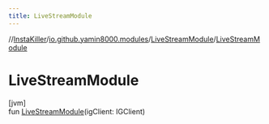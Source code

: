 ```yaml
---
title: LiveStreamModule
---
```

//[InstaKiller](../../../index.html)/[io.github.yamin8000.modules](../index.html)/[LiveStreamModule](index.html)/[LiveStreamModule](-live-stream-module.html)



# LiveStreamModule



[jvm]\
fun [LiveStreamModule](-live-stream-module.html)(igClient: IGClient)





